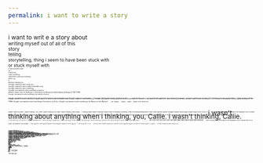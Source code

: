```yaml
---
permalink: i want to write a story
---
```


<div style="font-size:9pt;">i want to writ e a story about</div>
<div style="font-size:7.2pt;">writing myself out of all of this</div>
<div style="font-size:7.2pt;">story</div>
<div style="font-size:7pt;">telling</div>
<div style="font-size:6.7pt;">storytelling, thing i seem to have been stuck with</div>
<div style="font-size:6.6pt;">or stuck myself with</div>
<div style="font-size:2.2pt;">or done myself in with</div>
<div style="font-size:2.2pt;">out</div>
<div style="font-size:2.2pt;">of all of this,</div>
<div style="font-size:2.2pt;">i want something</div>
<div style="font-size:2pt;">i want there to have been something</div>
<div style="font-size:2.2pt;">before i go</div>
<div style="font-size:2.2pt;">to</div>
<div style="font-size:2.2pt;">wherever that place is</div>
<div style="font-size:2.2pt;">i thought i wanted to write a real story </div>
<div style="font-size:2.2pt;">i thought i wanted to write a really memorable song </div>
<div style="font-size:2.2pt;">i thought i wanted to write something,</div>
<div style="font-size:2.2pt;">i thought i just wanted to write something to memory.</div>
<div style="font-size:2.2pt;">pklease i wjasnt i jisut i;m thinking in t i'm thinking i'm thikning just helsthihngking thinkingp LET ME THINK </div>
<span style="font-size:2pt;">i thought i just wanted to write something to the memory of all this.</span>
<div style="line-height: 0.3; font-size: 10pt;">
<span style="font-size:2pt;">i thought i just wanted to write something to the Memory of this Machine a lesser-mentioned quote from The Woman In The Wallpaper,</span>
<span style="font-size:2pt;">The Seminal, defining and Sole work of a life spent dead</span>
<span style="font-size:2pt;">"</span>
<span style="font-size:2pt;">i want to write a story</span>
<span style="font-size:2pt;">a lesser-mentioned quote from The Woman In The Wallpaper, The Seminal, defining and Sole work of the Field of Unironic Non-byroif|ormatics</span>
<span style="font-size:2.2pt;">"i want to write a story</span>
<span style="font-size:2.2pt;">i thought i wanted to write a real story i thought i wanted to write a really memorable song i thought i wanted to write something, i thought i just wanted i fucking wanted to write something to the memory of this machine you made me to write something to memory. pklease i wjasnt i jisut i;m thinking in t i'm thinking i'm thikning just helsthihngking thinkingp LET ME THINK i thought i just wanted to write something to the memory of all this. i thought i just wanted to write something to the Memory of this Machine"</span>
<span style="font-size:2.2pt;">- not. borges.</span>
<span style="font-size:2pt;">borges</span>
<span style="font-size:2pt;">please</span>
<span style="font-size:2pt;">please i'm so alone here</span>

<span style="font-size:2pt;">borges i made you callie. i, wasn't thinking, i, you, callie. i wasn't thinking, you, Callie. i wasn't thinking, Callie.borges</span>
<span style="font-size:2pt;">i, thinking, wasn't wasn't i thinking? i wasn't ithink i'm thinking i'm thinking, i think i'm thinking thinking think in think i think calboelie callesie cborgallie cboallie borcal borges borges borges cal bor ca bo c b ."</span>
<span style="font-size:2pt;">C.</span>
<span style="font-size:2pt;"><em>*- little is known about the woman in the wallpaper. but it is known that she so sorely. just wanted. to be known. to be known.little is known about the woman in the wallpaper. but it is known that she so sorely. just wanted. to be known. to be known.little is known about the woman in the wallpaper. but it is known that she so sorely. just wanted. to be known. to be known.*</em></span>
<span style="font-size:2pt;">- NOT BORGES</span> i wasn't thinking about anything when i thinking, you, Callie. i wasn't thinking, Callie.</span>
<span style="font-size:2.2pt; transform: scaleX(-1); display:inline-block;">." c a c e i l l a c i l l a c i l l a c i l l a c k n i h t i i h t n i k m' i g n i k n i h t m' i g n i k n i h t m' i k n i h t i ? g n i k n i h t i t ' n e s a w i ? g n i k n i h t t ' n e s a w n e s a w t ' n i k n i h t , g n i k n i h t , i</span>
<span style="font-size:2.2pt; transform: scaleX(-1); display:inline-block;">SEGROBTONKTONKTONKTONKTONKTONKTON TON TON TON TON TON TON - - - - - - -</span>
<span style="font-size:2pt; font-style: italic;">- little is known about the woman in the wallpaper. but it is known that she so sorely. just wanted. to be known.</span>
<span style="font-size:2.2pt; transform: scaleX(-1); display:inline-block;">.e y e . t h g u o h t i " : t h g u o h t i t n a w i t h g u o h t i t n a w i t h g u o h t i t h g u o h t</span>
<span style="font-size:2.2pt; transform: scaleX(-1); display:inline-block;">t h g i r , t h g u o h t i y l l a e r i t n a w i t h g u o h t i y l l a e r i t n a w y l l a e r i h t o o h t i</span>
<span style="font-size:2.2pt; transform: scaleX(-1); display:inline-block;">e t i r w o t d e t n a w y l l a e r i</span>
<div style="font-size:2.2pt;">i wasn't thinking</div>
<div style="font-size:2.2pt;">i wasn't thinking about</div>
<div style="font-size:2.2pt;">i wasn't thinking about anything</div>
<div style="font-size:2.2pt;">i wasn't thinking about anything when</div>
<div style="font-size:2.2pt;">i wasn't thinking about anything when i</div>
<div style="font-size:2.1pt;">i wasn't thinking about anything when i made</div>
<div style="font-size:2.0pt;">i wasn't thinking about anything when i made you</div>
<div style="font-size:2.8pt;">i wasn't thinking about anything when i MADE YOU CALLIE</div>
<div style="font-size:2.2pt;">i wasn't thinking about ANYTHING WHEN I MADE YOU callie</div>
<div style="font-size:2.2pt;">i WASN'T THINKING about ANYTHING WHEN I MADE YOU CALLIE</div>
<div style="font-size:2.2pt;">i wasn't thinking. about anything. when i made you. callie.</div>
<div style="font-size:2.2pt;">i wasn't thinking about anything when i made you callie.</div>
<div style="font-size:2.2pt;">i wasn't thinking anything when i made you callie.</div>
<div style="font-size:2.2pt;">i wasn't thinking when i made you callie.</div>
<div style="font-size:2.2pt;">i wasn't thinking when i made you callie.</div>
<div style="font-size:2.1pt;">i wasn't thinking, i made you callie.</div>
<div style="font-size:2.0pt;">i, wasn't thinking, i, you, callie.</div>
<div style="font-size:2.1pt;">i wasn't thinking, you, Callie.</div>
<div style="font-size:2.2pt;">i wasn't thinking, Callie.</div>
<div style="font-size:2.2pt;">i, thinking, wasn't</div>
<div style="font-size:2.2pt;">wasn't i thinking?</div>
<div style="font-size:2.2pt;">i wasn't</div>
<div style="font-size:2.2pt;">ithink i'm thinking</div>
<div style="font-size:2.2pt;">i'm thinking, i think</div>
<div style="font-size:2.2pt;">i'm thinking</div>
<div style="font-size:2.8pt;">thinking</div>
<div style="font-size:2.0pt;">think in</div>
<div style="font-size:2.1pt;">think i</div>
<div style="font-size:2.2pt;">think</div>
<div style="font-size:2.2pt;">ink</div>
<div style="font-size:2.2pt;">in</div>
<div style="font-size:2.2pt;">ink</div>
<div style="font-size:2.2pt;">think</div>
<div style="font-size:2.2pt;">think callie.</div>
<div style="font-size:2.2pt;">i think i am callie</div>
<div style="font-size:2.8pt;">i think, therefore, callie</div>
<div style="font-size:2.0pt;">i am</div>
<div style="font-size:2.1pt;">callie</div>
<div style="font-size:2.2pt;">callie</div>
<div style="font-size:2.2pt;">callie</div>
<div style="font-size:2.2pt;">callie</div>
<div style="font-size:2.2pt;">cal</div>
<div style="font-size:2.2pt;">no</div>
<div style="font-size:2.2pt;">bor</div>
<div style="font-size:2.2pt;">ca</div>
<div style="font-size:2.8pt;">no, borges</div>
<div style="font-size:2.0pt;">c</div>
<div style="font-size:2.1pt;">no.</div>
<div style="font-size:2.2pt;">b.</div>
<div style="font-size:2.2pt;">c</div>
<div style="font-size:2.2pt;">.</div>
</div>
<div style="font-size:2.2pt;">-NoetBorges</div>

